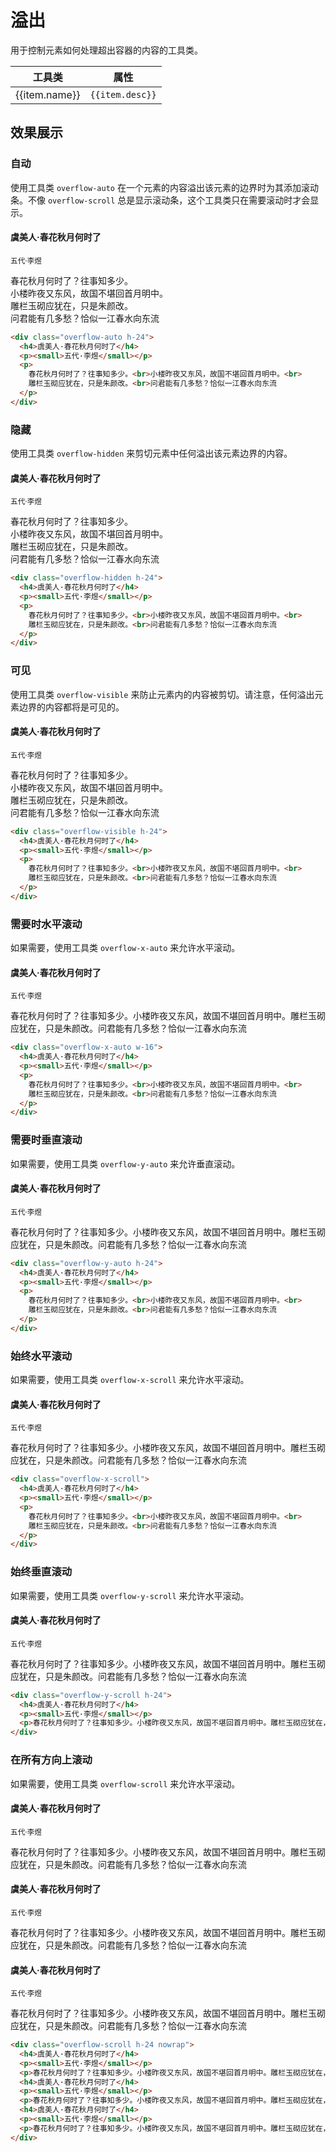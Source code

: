 # 溢出

用于控制元素如何处理超出容器的内容的工具类。

<Example class="p-0">
  <table class="table">
    <thead>
      <tr>
        <th>工具类</th>
        <th>属性</th>
      </tr>
    </thead>
    <tbody>
      <tr v-for="item in overflowJson">
        <td>{{item.name}}</td>
        <td><code>{{item.desc}}</code></td>
      </tr>
    </tbody>
   </table>
</Example>

## 效果展示

### 自动

使用工具类 `overflow-auto` 在一个元素的内容溢出该元素的边界时为其添加滚动条。不像 `overflow-scroll` 总是显示滚动条，这个工具类只在需要滚动时才会显示。

<Example class="bg-surface">
  <div class="bd overflow-auto h-24">
    <h4>虞美人·春花秋月何时了</h4>
    <p><small>五代·李煜</small></p>
    <p>
      春花秋月何时了？往事知多少。<br>小楼昨夜又东风，故国不堪回首月明中。<br>
      雕栏玉砌应犹在，只是朱颜改。<br>问君能有几多愁？恰似一江春水向东流
    </p>
  </div>
</Example>

```html
<div class="overflow-auto h-24">
  <h4>虞美人·春花秋月何时了</h4>
  <p><small>五代·李煜</small></p>
  <p>
    春花秋月何时了？往事知多少。<br>小楼昨夜又东风，故国不堪回首月明中。<br>
    雕栏玉砌应犹在，只是朱颜改。<br>问君能有几多愁？恰似一江春水向东流
  </p>
</div>
```

### 隐藏

使用工具类 `overflow-hidden` 来剪切元素中任何溢出该元素边界的内容。

<Example class="bg-surface">
  <div class="bd overflow-hidden h-24">
    <h4>虞美人·春花秋月何时了</h4>
    <p><small>五代·李煜</small></p>
    <p>
      春花秋月何时了？往事知多少。<br>小楼昨夜又东风，故国不堪回首月明中。<br>
      雕栏玉砌应犹在，只是朱颜改。<br>问君能有几多愁？恰似一江春水向东流
    </p>
  </div>
</Example>

```html
<div class="overflow-hidden h-24">
  <h4>虞美人·春花秋月何时了</h4>
  <p><small>五代·李煜</small></p>
  <p>
    春花秋月何时了？往事知多少。<br>小楼昨夜又东风，故国不堪回首月明中。<br>
    雕栏玉砌应犹在，只是朱颜改。<br>问君能有几多愁？恰似一江春水向东流
  </p>
</div>
```

### 可见

使用工具类 `overflow-visible` 来防止元素内的内容被剪切。请注意，任何溢出元素边界的内容都将是可见的。

<Example class="bg-surface">
  <div class="bd overflow-visible h-24">
    <h4>虞美人·春花秋月何时了</h4>
    <p><small>五代·李煜</small></p>
    <p>
      春花秋月何时了？往事知多少。<br>小楼昨夜又东风，故国不堪回首月明中。<br>
      雕栏玉砌应犹在，只是朱颜改。<br>问君能有几多愁？恰似一江春水向东流
    </p>
  </div>
</Example>

```html
<div class="overflow-visible h-24">
  <h4>虞美人·春花秋月何时了</h4>
  <p><small>五代·李煜</small></p>
  <p>
    春花秋月何时了？往事知多少。<br>小楼昨夜又东风，故国不堪回首月明中。<br>
    雕栏玉砌应犹在，只是朱颜改。<br>问君能有几多愁？恰似一江春水向东流
  </p>
</div>
```

### 需要时水平滚动

如果需要，使用工具类 `overflow-x-auto` 来允许水平滚动。

<Example class="bg-surface">
  <div class="bd overflow-x-auto nowrap">
    <h4>虞美人·春花秋月何时了</h4>
    <p><small>五代·李煜</small></p>
    <p>春花秋月何时了？往事知多少。小楼昨夜又东风，故国不堪回首月明中。雕栏玉砌应犹在，只是朱颜改。问君能有几多愁？恰似一江春水向东流</p>
  </div>
</Example>

```html
<div class="overflow-x-auto w-16">
  <h4>虞美人·春花秋月何时了</h4>
  <p><small>五代·李煜</small></p>
  <p>
    春花秋月何时了？往事知多少。<br>小楼昨夜又东风，故国不堪回首月明中。<br>
    雕栏玉砌应犹在，只是朱颜改。<br>问君能有几多愁？恰似一江春水向东流
  </p>
</div>
```

### 需要时垂直滚动

如果需要，使用工具类 `overflow-y-auto` 来允许垂直滚动。

<Example class="bg-surface">
  <div class="bd overflow-y-auto h-24">
    <h4>虞美人·春花秋月何时了</h4>
    <p><small>五代·李煜</small></p>
    <p>春花秋月何时了？往事知多少。小楼昨夜又东风，故国不堪回首月明中。雕栏玉砌应犹在，只是朱颜改。问君能有几多愁？恰似一江春水向东流</p>
  </div>
</Example>

```html
<div class="overflow-y-auto h-24">
  <h4>虞美人·春花秋月何时了</h4>
  <p><small>五代·李煜</small></p>
  <p>
    春花秋月何时了？往事知多少。<br>小楼昨夜又东风，故国不堪回首月明中。<br>
    雕栏玉砌应犹在，只是朱颜改。<br>问君能有几多愁？恰似一江春水向东流
  </p>
</div>
```

### 始终水平滚动

如果需要，使用工具类 `overflow-x-scroll` 来允许水平滚动。

<Example class="bg-surface">
  <div class="bd overflow-x-scroll">
    <h4>虞美人·春花秋月何时了</h4>
    <p><small>五代·李煜</small></p>
    <p>春花秋月何时了？往事知多少。小楼昨夜又东风，故国不堪回首月明中。雕栏玉砌应犹在，只是朱颜改。问君能有几多愁？恰似一江春水向东流</p>
  </div>
</Example>

```html
<div class="overflow-x-scroll">
  <h4>虞美人·春花秋月何时了</h4>
  <p><small>五代·李煜</small></p>
  <p>
    春花秋月何时了？往事知多少。<br>小楼昨夜又东风，故国不堪回首月明中。<br>
    雕栏玉砌应犹在，只是朱颜改。<br>问君能有几多愁？恰似一江春水向东流
  </p>
</div>
```

### 始终垂直滚动

如果需要，使用工具类 `overflow-y-scroll` 来允许水平滚动。

<Example class="bg-surface">
  <div class="bd overflow-y-scroll h-24">
    <h4>虞美人·春花秋月何时了</h4>
    <p><small>五代·李煜</small></p>
    <p>春花秋月何时了？往事知多少。小楼昨夜又东风，故国不堪回首月明中。雕栏玉砌应犹在，只是朱颜改。问君能有几多愁？恰似一江春水向东流</p>
  </div>
</Example>

```html
<div class="overflow-y-scroll h-24">
  <h4>虞美人·春花秋月何时了</h4>
  <p><small>五代·李煜</small></p>
  <p>春花秋月何时了？往事知多少。小楼昨夜又东风，故国不堪回首月明中。雕栏玉砌应犹在，只是朱颜改。问君能有几多愁？恰似一江春水向东流</p>
</div>
```

### 在所有方向上滚动

如果需要，使用工具类 `overflow-scroll` 来允许水平滚动。

<Example class="bg-surface">
  <div class="bd overflow-scroll h-24 nowrap">
    <h4>虞美人·春花秋月何时了</h4>
    <p><small>五代·李煜</small></p>
    <p>春花秋月何时了？往事知多少。小楼昨夜又东风，故国不堪回首月明中。雕栏玉砌应犹在，只是朱颜改。问君能有几多愁？恰似一江春水向东流</p>
    <h4>虞美人·春花秋月何时了</h4>
    <p><small>五代·李煜</small></p>
    <p>春花秋月何时了？往事知多少。小楼昨夜又东风，故国不堪回首月明中。雕栏玉砌应犹在，只是朱颜改。问君能有几多愁？恰似一江春水向东流</p>
    <h4>虞美人·春花秋月何时了</h4>
    <p><small>五代·李煜</small></p>
    <p>春花秋月何时了？往事知多少。小楼昨夜又东风，故国不堪回首月明中。雕栏玉砌应犹在，只是朱颜改。问君能有几多愁？恰似一江春水向东流</p>
  </div>
</Example>

```html
<div class="overflow-scroll h-24 nowrap">
  <h4>虞美人·春花秋月何时了</h4>
  <p><small>五代·李煜</small></p>
  <p>春花秋月何时了？往事知多少。小楼昨夜又东风，故国不堪回首月明中。雕栏玉砌应犹在，只是朱颜改。问君能有几多愁？恰似一江春水向东流</p>
  <h4>虞美人·春花秋月何时了</h4>
  <p><small>五代·李煜</small></p>
  <p>春花秋月何时了？往事知多少。小楼昨夜又东风，故国不堪回首月明中。雕栏玉砌应犹在，只是朱颜改。问君能有几多愁？恰似一江春水向东流</p>
  <h4>虞美人·春花秋月何时了</h4>
  <p><small>五代·李煜</small></p>
  <p>春花秋月何时了？往事知多少。小楼昨夜又东风，故国不堪回首月明中。雕栏玉砌应犹在，只是朱颜改。问君能有几多愁？恰似一江春水向东流</p>
</div>
```

<script setup>
  const overflowJson = [
    {name: 'overflow-auto', desc: 'overflow: auto;'},
    {name: 'overflow-hidden', desc: 'overflow: hidden;'},
    {name: 'overflow-clip', desc: 'text-overflow: clip;'},
    {name: 'overflow-visible', desc: 'overflow: visible;'},
    {name: 'overflow-scroll', desc: 'overflow: scroll;'},
    {name: 'overflow-x-auto', desc: 'overflow-x: auto;'},
    {name: 'overflow-y-auto', desc: 'overflow-y: auto;'},
    {name: 'overflow-x-hidden', desc: 'overflow-x: hidden;'},
    {name: 'overflow-y-hidden', desc: 'overflow-y: hidden;'},
    {name: 'overflow-x-visible', desc: 'overflow-x: visible;'},
    {name: 'overflow-y-visible', desc: 'overflow-y: visible;'},
    {name: 'overflow-x-scroll', desc: 'overflow-x: scroll;'},
    {name: 'overflow-y-scroll', desc: 'overflow-y: scroll;'},
  ]
</script>
